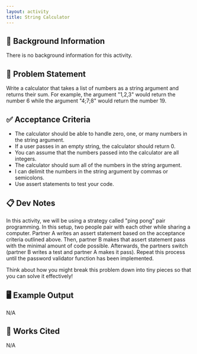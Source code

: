 ```yaml
---
layout: activity
title: String Calculator
---
```


## 🔖 Background Information

There is no background information for this activity.

## 🎯 Problem Statement

Write a calculator that takes a list of numbers as a string argument and returns their sum. For example, the argument "1,2,3" would return the number 6 while the argument "4;7;8" would return the number 19.

## ✅ Acceptance Criteria

* The calculator should be able to handle zero, one, or many numbers in the string argument.
* If a user passes in an empty string, the calculator should return 0.
* You can assume that the numbers passed into the calculator are all integers.
* The calculator should sum all of the numbers in the string argument.
* I can delimit the numbers in the string argument by commas or semicolons.
* Use assert statements to test your code.

## 📋 Dev Notes

In this activity, we will be using a strategy called "ping pong" pair programming. In this setup, two people pair with each other while sharing a computer. Partner A writes an assert statement based on the acceptance criteria outlined above. Then, partner B makes that assert statement pass with the minimal amount of code possible. Afterwards, the partners switch (partner B writes a test and partner A makes it pass). Repeat this process until the password validator function has been implemented.

Think about how you might break this problem down into tiny pieces so that you can solve it effectively!

## 🖥️ Example Output

N/A

## 📘 Works Cited

N/A
